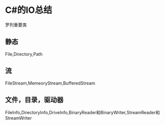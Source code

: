 # C#的IO总结
罗列重要类
## 静态  
File,Directory,Path
## 流
FileStream,MemeoryStream,BufferedStream
## 文件，目录，驱动器
FileInfo,DirectoryInfo,DriveInfo,BinaryReader和BinaryWriter,StreamReader和StreamWriter


